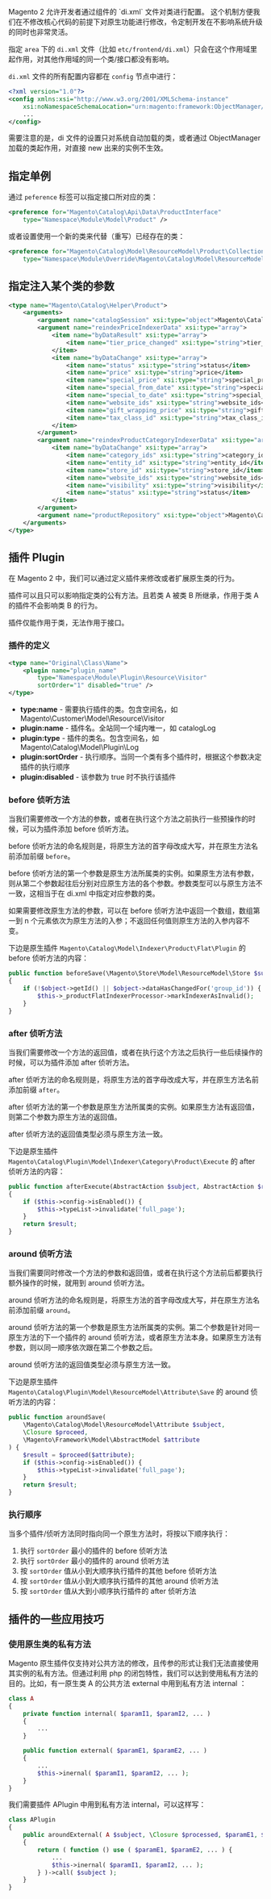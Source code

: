 <br />
Magento 2 允许开发者通过组件的 `di.xml` 文件对类进行配置。 这个机制方便我们在不修改核心代码的前提下对原生功能进行修改，令定制开发在不影响系统升级的同时也非常灵活。

指定 `area` 下的 `di.xml` 文件（比如 `etc/frontend/di.xml`）只会在这个作用域里起作用，对其他作用域的同一个类/接口都没有影响。

`di.xml` 文件的所有配置内容都在 `config` 节点中进行：

```xml
<?xml version="1.0"?>
<config xmlns:xsi="http://www.w3.org/2001/XMLSchema-instance"
    xsi:noNamespaceSchemaLocation="urn:magento:framework:ObjectManager/etc/config.xsd">
    ...
</config>
```

需要注意的是，di 文件的设置只对系统自动加载的类，或者通过 ObjectManager 加载的类起作用，对直接 new 出来的实例不生效。


## 指定单例

通过 `peference` 标签可以指定接口所对应的类：

```xml
<preference for="Magento\Catalog\Api\Data\ProductInterface"
    type="Namespace\Module\Model\Product" />
```

或者设置使用一个新的类来代替（重写）已经存在的类：

```xml
<preference for="Magento\Catalog\Model\ResourceModel\Product\Collection"
    type="Namespace\Module\Override\Magento\Catalog\Model\ResourceModel\Product\Collection" />
```


## 指定注入某个类的参数

```xml
<type name="Magento\Catalog\Helper\Product">
    <arguments>
        <argument name="catalogSession" xsi:type="object">Magento\Catalog\Model\Session\Proxy</argument>
        <argument name="reindexPriceIndexerData" xsi:type="array">
            <item name="byDataResult" xsi:type="array">
                <item name="tier_price_changed" xsi:type="string">tier_price_changed</item>
            </item>
            <item name="byDataChange" xsi:type="array">
                <item name="status" xsi:type="string">status</item>
                <item name="price" xsi:type="string">price</item>
                <item name="special_price" xsi:type="string">special_price</item>
                <item name="special_from_date" xsi:type="string">special_from_date</item>
                <item name="special_to_date" xsi:type="string">special_to_date</item>
                <item name="website_ids" xsi:type="string">website_ids</item>
                <item name="gift_wrapping_price" xsi:type="string">gift_wrapping_price</item>
                <item name="tax_class_id" xsi:type="string">tax_class_id</item>
            </item>
        </argument>
        <argument name="reindexProductCategoryIndexerData" xsi:type="array">
            <item name="byDataChange" xsi:type="array">
                <item name="category_ids" xsi:type="string">category_ids</item>
                <item name="entity_id" xsi:type="string">entity_id</item>
                <item name="store_id" xsi:type="string">store_id</item>
                <item name="website_ids" xsi:type="string">website_ids</item>
                <item name="visibility" xsi:type="string">visibility</item>
                <item name="status" xsi:type="string">status</item>
            </item>
        </argument>
        <argument name="productRepository" xsi:type="object">Magento\Catalog\Api\ProductRepositoryInterface\Proxy</argument>
    </arguments>
</type>
```


## 插件 Plugin

在 Magento 2 中，我们可以通过定义插件来修改或者扩展原生类的行为。

插件可以且只可以影响指定类的公有方法。且若类 A 被类 B 所继承，作用于类 A 的插件不会影响类 B 的行为。

插件仅能作用于类，无法作用于接口。


### 插件的定义

```xml
<type name="Original\Class\Name">
    <plugin name="plugin_name"
        type="Namespace\Module\Plugin\Resource\Visitor"
        sortOrder="1" disabled="true" />
</type>
```

- **type:name** - 需要执行插件的类。包含空间名，如 Magento\Customer\Model\Resource\Visitor
- **plugin:name** - 插件名。全站同一个域内唯一，如 catalogLog
- **plugin:type** - 插件的类名。包含空间名，如 Magento\Catalog\Model\Plugin\Log
- **plugin:sortOrder** - 执行顺序。当同一个类有多个插件时，根据这个参数决定插件的执行顺序
- **plugin:disabled** - 该参数为 true 时不执行该插件


### before 侦听方法

当我们需要修改一个方法的参数，或者在执行这个方法之前执行一些预操作的时候，可以为插件添加 before 侦听方法。

before 侦听方法的命名规则是，将原生方法的首字母改成大写，并在原生方法名前添加前缀 `before`。

before 侦听方法的第一个参数是原生方法所属类的实例。如果原生方法有参数，则从第二个参数起往后分别对应原生方法的各个参数。参数类型可以与原生方法不一致，这相当于在 di.xml 中指定对应参数的类。

如果需要修改原生方法的参数，可以在 before 侦听方法中返回一个数组，数组第一到 n 个元素依次为原生方法的入参；不返回任何值则原生方法的入参内容不变。

下边是原生插件 `Magento\Catalog\Model\Indexer\Product\Flat\Plugin` 的 before 侦听方法的内容：

```php
public function beforeSave(\Magento\Store\Model\ResourceModel\Store $subject, \Magento\Framework\Model\AbstractModel $object)
{
    if (!$object->getId() || $object->dataHasChangedFor('group_id')) {
        $this->_productFlatIndexerProcessor->markIndexerAsInvalid();
    }
}
```


### after 侦听方法

当我们需要修改一个方法的返回值，或者在执行这个方法之后执行一些后续操作的时候，可以为插件添加 after 侦听方法。

after 侦听方法的命名规则是，将原生方法的首字母改成大写，并在原生方法名前添加前缀 `after`。

after 侦听方法的第一个参数是原生方法所属类的实例。如果原生方法有返回值，则第二个参数为原生方法的返回值。

after 侦听方法的返回值类型必须与原生方法一致。

下边是原生插件 `Magento\Catalog\Plugin\Model\Indexer\Category\Product\Execute` 的 after 侦听方法的内容：

```php
public function afterExecute(AbstractAction $subject, AbstractAction $result)
{
    if ($this->config->isEnabled()) {
        $this->typeList->invalidate('full_page');
    }
    return $result;
}
```


### around 侦听方法

当我们需要同时修改一个方法的参数和返回值，或者在执行这个方法前后都要执行额外操作的时候，就用到 around 侦听方法。

around 侦听方法的命名规则是，将原生方法的首字母改成大写，并在原生方法名前添加前缀 `around`。

around 侦听方法的第一个参数是原生方法所属类的实例。第二个参数是针对同一原生方法的下一个插件的 around 侦听方法，或者原生方法本身。如果原生方法有参数，则以同一顺序依次跟在第二个参数之后。

around 侦听方法的返回值类型必须与原生方法一致。

下边是原生插件 `Magento\Catalog\Plugin\Model\ResourceModel\Attribute\Save` 的 around 侦听方法的内容：

```php
public function aroundSave(
    \Magento\Catalog\Model\ResourceModel\Attribute $subject,
    \Closure $proceed,
    \Magento\Framework\Model\AbstractModel $attribute
) {
    $result = $proceed($attribute);
    if ($this->config->isEnabled()) {
        $this->typeList->invalidate('full_page');
    }
    return $result;
}
```


### 执行顺序

当多个插件/侦听方法同时指向同一个原生方法时，将按以下顺序执行：

1. 执行 `sortOrder` 最小的插件的 before 侦听方法
2. 执行 `sortOrder` 最小的插件的 around 侦听方法
3. 按 `sortOrder` 值从小到大顺序执行插件的其他 before 侦听方法
4. 按 `sortOrder` 值从小到大顺序执行插件的其他 around 侦听方法
5. 按 `sortOrder` 值从大到小顺序执行插件的 after 侦听方法


## 插件的一些应用技巧

### 使用原生类的私有方法

Magento 原生插件仅支持对公共方法的修改，且传参的形式让我们无法直接使用其实例的私有方法。但通过利用 php 的闭包特性，我们可以达到使用私有方法的目的。比如，有一原生类 A 的公共方法 external 中用到私有方法 internal ：

```php
class A
{
    private function internal( $paramI1, $paramI2, ... )
    {
        ...
    }

    public function external( $paramE1, $paramE2, ... )
    {
        ...
        $this->inernal( $paramI1, $paramI2, ... );
    }
}
```

我们需要插件 APlugin 中用到私有方法 internal，可以这样写：

```php
class APlugin
{
    public aroundExternal( A $subject, \Closure $processed, $paramE1, $paramE2, ... )
    {
        return ( function () use ( $paramE1, $paramE2, ... ) {
            ...
            $this->inernal( $paramI1, $paramI2, ... );
        } )->call( $subject );
    }
}
```
